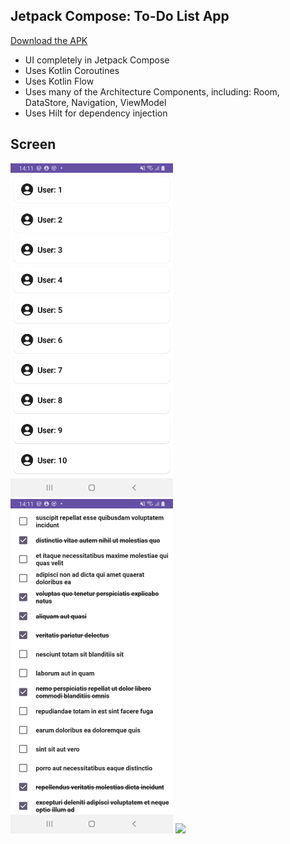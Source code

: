 ## Jetpack Compose: To-Do List App

<a href='https://drive.google.com/file/d/1dEGZ4Fz1AUXxGm4S42RRa5WrZHwRvIlX/view?usp=sharing'>Download the APK</a>

* UI completely in Jetpack Compose
* Uses Kotlin Coroutines
* Uses Kotlin Flow
* Uses many of the Architecture Components, including: Room, DataStore, Navigation, ViewModel
* Uses Hilt for dependency injection

## Screen

<img src="image/user-list.png" width="260">  <img src="image/detail-list.png" width="260">
<img src="image/todolist.gif" width="400">